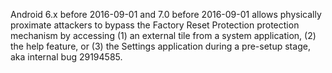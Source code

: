 Android 6.x before 2016-09-01 and 7.0 before 2016-09-01 allows physically proximate attackers to bypass the Factory Reset Protection protection mechanism by accessing (1) an external tile from a system application, (2) the help feature, or (3) the Settings application during a pre-setup stage, aka internal bug 29194585.